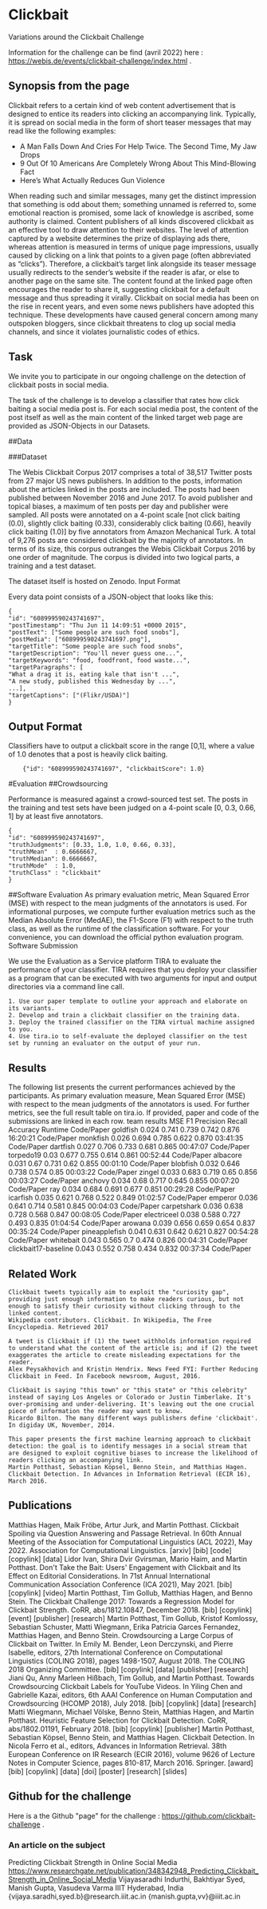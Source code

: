 # Clickbait
Variations around the Clickbait Challenge

Information for the challenge can be find (avril 2022) here : https://webis.de/events/clickbait-challenge/index.html .

## Synopsis from the page

Clickbait refers to a certain kind of web content advertisement that is designed to entice its readers into clicking an accompanying link. Typically, it is spread on social media in the form of short teaser messages that may read like the following examples:

 - A Man Falls Down And Cries For Help Twice. The Second Time, My Jaw Drops
 - 9 Out Of 10 Americans Are Completely Wrong About This Mind-Blowing Fact
 - Here’s What Actually Reduces Gun Violence

When reading such and similar messages, many get the distinct impression that something is odd about them; something unnamed is referred to, some emotional reaction is promised, some lack of knowledge is ascribed, some authority is claimed. Content publishers of all kinds discovered clickbait as an effective tool to draw attention to their websites. The level of attention captured by a website determines the prize of displaying ads there, whereas attention is measured in terms of unique page impressions, usually caused by clicking on a link that points to a given page (often abbreviated as “clicks”). Therefore, a clickbait’s target link alongside its teaser message usually redirects to the sender’s website if the reader is afar, or else to another page on the same site. The content found at the linked page often encourages the reader to share it, suggesting clickbait for a default message and thus spreading it virally. Clickbait on social media has been on the rise in recent years, and even some news publishers have adopted this technique. These developments have caused general concern among many outspoken bloggers, since clickbait threatens to clog up social media channels, and since it violates journalistic codes of ethics.

## Task

We invite you to participate in our ongoing challenge on the detection of clickbait posts in social media.

The task of the challenge is to develop a classifier that rates how click baiting a social media post is. For each social media post, the content of the post itself as well as the main content of the linked target web page are provided as JSON-Objects in our Datasets.

##Data

###Dataset

The Webis Clickbait Corpus 2017 comprises a total of 38,517 Twitter posts from 27 major US news publishers. In addition to the posts, information about the articles linked in the posts are included. The posts had been published between November 2016 and June 2017. To avoid publisher and topical biases, a maximum of ten posts per day and publisher were sampled. All posts were annotated on a 4-point scale [not click baiting (0.0), slightly click baiting (0.33), considerably click baiting (0.66), heavily click baiting (1.0)] by five annotators from Amazon Mechanical Turk. A total of 9,276 posts are considered clickbait by the majority of annotators. In terms of its size, this corpus outranges the Webis Clickbait Corpus 2016 by one order of magnitude. The corpus is divided into two logical parts, a training and a test dataset.

The dataset itself is hosted on Zenodo.
Input Format

Every data point consists of a JSON-object that looks like this:
	
	{
 	"id": "608999590243741697",
 	"postTimestamp": "Thu Jun 11 14:09:51 +0000 2015",
 	"postText": ["Some people are such food snobs"],
 	"postMedia": ["608999590243741697.png"],
 	"targetTitle": "Some people are such food snobs",
 	"targetDescription": "You'll never guess one...",
 	"targetKeywords": "food, foodfront, food waste...",
 	"targetParagraphs": [
   	"What a drag it is, eating kale that isn't ...",
   	"A new study, published this Wednesday by ...", 
   	...],
 	"targetCaptions": ["(Flikr/USDA)"]
 	}  
	
	

## Output Format

Classifiers have to output a clickbait score in the range [0,1], where a value of 1.0 denotes that a post is heavily click baiting.

	
      	{"id": "608999590243741697", "clickbaitScore": 1.0}
        
        

#Evaluation
##Crowdsourcing

Performance is measured against a crowd-sourced test set. The posts in the training and test sets have been judged on a 4-point scale [0, 0.3, 0.66, 1] by at least five annotators.

	
	{
	"id": "608999590243741697", 
   	"truthJudgments": [0.33, 1.0, 1.0, 0.66, 0.33],
   	"truthMean"  : 0.6666667,
   	"truthMedian": 0.6666667,
   	"truthMode"  : 1.0,
   	"truthClass" : "clickbait"
	}
        
	

##Software Evaluation
As primary evaluation metric, Mean Squared Error (MSE) with respect to the mean judgments of the annotators is used. For informational purposes, we compute further evaluation metrics such as the Median Absolute Error (MedAE), the F1-Score (F1) with respect to the truth class, as well as the runtime of the classification software. For your convenience, you can download the official python evaluation program.
Software Submission

We use the Evaluation as a Service platform TIRA to evaluate the performance of your classifier. TIRA requires that you deploy your classifier as a program that can be executed with two arguments for input and output directories via a command line call.

    1. Use our paper template to outline your approach and elaborate on its variants.
    2. Develop and train a clickbait classifier on the training data.
    3. Deploy the trained classifier on the TIRA virtual machine assigned to you.
    4. Use tira.io to self-evaluate the deployed classifier on the test set by running an evaluator on the output of your run.

## Results

The following list presents the current performances achieved by the participants. As primary evaluation measure, Mean Squared Error (MSE) with respect to the mean judgments of the annotators is used. For further metrics, see the full result table on tira.io. If provided, paper and code of the submissions are linked in each row.
team 	results
	MSE 	F1 	Precision 	Recall 	Accuracy 	Runtime 	Code/Paper
goldfish 	0.024 	0.741 	0.739 	0.742 	0.876 	16:20:21 	Code/Paper
monkfish 	0.026 	0.694 	0.785 	0.622 	0.870 	03:41:35 	Code/Paper
dartfish 	0.027 	0.706 	0.733 	0.681 	0.865 	00:47:07 	Code/Paper
torpedo19 	0.03 	0.677 	0.755 	0.614 	0.861 	00:52:44 	Code/Paper
albacore 	0.031 	0.67 	0.731 	0.62 	0.855 	00:01:10 	Code/Paper
blobfish 	0.032 	0.646 	0.738 	0.574 	0.85 	00:03:22 	Code/Paper
zingel 	0.033 	0.683 	0.719 	0.65 	0.856 	00:03:27 	Code/Paper
anchovy 	0.034 	0.68 	0.717 	0.645 	0.855 	00:07:20 	Code/Paper
ray 	0.034 	0.684 	0.691 	0.677 	0.851 	00:29:28 	Code/Paper
icarfish 	0.035 	0.621 	0.768 	0.522 	0.849 	01:02:57 	Code/Paper
emperor 	0.036 	0.641 	0.714 	0.581 	0.845 	00:04:03 	Code/Paper
carpetshark 	0.036 	0.638 	0.728 	0.568 	0.847 	00:08:05 	Code/Paper
electriceel 	0.038 	0.588 	0.727 	0.493 	0.835 	01:04:54 	Code/Paper
arowana 	0.039 	0.656 	0.659 	0.654 	0.837 	00:35:24 	Code/Paper
pineapplefish 	0.041 	0.631 	0.642 	0.621 	0.827 	00:54:28 	Code/Paper
whitebait 	0.043 	0.565 	0.7 	0.474 	0.826 	00:04:31 	Code/Paper
clickbait17-baseline 	0.043 	0.552 	0.758 	0.434 	0.832 	00:37:34 	Code/Paper


## Related Work

    Clickbait tweets typically aim to exploit the "curiosity gap", providing just enough information to make readers curious, but not enough to satisfy their curiosity without clicking through to the linked content.
    Wikipedia contributors. Clickbait. In Wikipedia, The Free Encyclopedia. Retrieved 2017

    A tweet is Clickbait if (1) the tweet withholds information required to understand what the content of the article is; and if (2) the tweet exaggerates the article to create misleading expectations for the reader.
    Alex Peysakhovich and Kristin Hendrix. News Feed FYI: Further Reducing Clickbait in Feed. In Facebook newsroom, August, 2016.

    Clickbait is saying "this town" or "this state" or "this celebrity" instead of saying Los Angeles or Colorado or Justin Timberlake. It's over-promising and under-delivering. It's leaving out the one crucial piece of information the reader may want to know.
    Ricardo Bilton. The many different ways publishers define 'clickbait'. In digiday UK, November, 2014.

    This paper presents the first machine learning approach to clickbait detection: the goal is to identify messages in a social stream that are designed to exploit cognitive biases to increase the likelihood of readers clicking an accompanying link.
    Martin Potthast, Sebastian Köpsel, Benno Stein, and Matthias Hagen. Clickbait Detection. In Advances in Information Retrieval (ECIR 16), March 2016.

## Publications
Matthias Hagen, Maik Fröbe, Artur Jurk, and Martin Potthast. Clickbait Spoiling via Question Answering and Passage Retrieval. In 60th Annual Meeting of the Association for Computational Linguistics (ACL 2022), May 2022. Association for Computational Linguistics. [arxiv] [bib] [code] [copylink] [data]
Lidor Ivan, Shira Dvir Gvirsman, Mario Haim, and Martin Potthast. Don't Take the Bait: Users' Engagement with Clickbait and Its Effect on Editorial Considerations. In 71st Annual International Communication Association Conference (ICA 2021), May 2021. [bib] [copylink] [video]
Martin Potthast, Tim Gollub, Matthias Hagen, and Benno Stein. The Clickbait Challenge 2017: Towards a Regression Model for Clickbait Strength. CoRR, abs/1812.10847, December 2018. [bib] [copylink] [event] [publisher] [research]
Martin Potthast, Tim Gollub, Kristof Komlossy, Sebastian Schuster, Matti Wiegmann, Erika Patricia Garces Fernandez, Matthias Hagen, and Benno Stein. Crowdsourcing a Large Corpus of Clickbait on Twitter. In Emily M. Bender, Leon Derczynski, and Pierre Isabelle, editors, 27th International Conference on Computational Linguistics (COLING 2018), pages 1498-1507, August 2018. The COLING 2018 Organizing Committee. [bib] [copylink] [data] [publisher] [research]
Jiani Qu, Anny Marleen Hißbach, Tim Gollub, and Martin Potthast. Towards Crowdsourcing Clickbait Labels for YouTube Videos. In Yiling Chen and Gabrielle Kazai, editors, 6th AAAI Conference on Human Computation and Crowdsourcing (HCOMP 2018), July 2018. [bib] [copylink] [data] [research]
Matti Wiegmann, Michael Völske, Benno Stein, Matthias Hagen, and Martin Potthast. Heuristic Feature Selection for Clickbait Detection. CoRR, abs/1802.01191, February 2018. [bib] [copylink] [publisher]
Martin Potthast, Sebastian Köpsel, Benno Stein, and Matthias Hagen. Clickbait Detection. In Nicola Ferro et al., editors, Advances in Information Retrieval. 38th European Conference on IR Research (ECIR 2016), volume 9626 of Lecture Notes in Computer Science, pages 810-817, March 2016. Springer. [award] [bib] [copylink] [data] [doi] [poster] [research] [slides]

## Github for the challenge
Here is a the Github "page" for the challenge : https://github.com/clickbait-challenge .

### An article on the subject
Predicting Clickbait Strength in Online Social Media
https://www.researchgate.net/publication/348342948_Predicting_Clickbait_Strength_in_Online_Social_Media
Vijayasaradhi Indurthi, Bakhtiyar Syed, Manish Gupta, Vasudeva Varma
IIIT Hyderabad, India
{vijaya.saradhi,syed.b}@research.iiit.ac.in
{manish.gupta,vv}@iiit.ac.in

